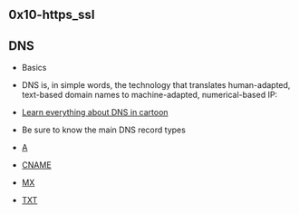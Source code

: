 ## 0x10-https_ssl

## DNS

- Basics

- DNS is, in simple words, the technology that translates human-adapted, text-based domain names to machine-adapted, numerical-based IP:

- [Learn everything about DNS in cartoon](https://howdns.works/)
- Be sure to know the main DNS record types
- [A](https://support.dnsimple.com/articles/a-record/)
- [CNAME](https://en.wikipedia.org/wiki/CNAME_record)
- [MX](https://en.wikipedia.org/wiki/MX_record)
- [TXT](https://en.wikipedia.org/wiki/TXT_record)
